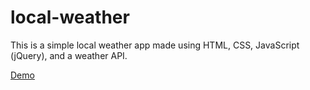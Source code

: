# local-weather

This is a simple local weather app made using HTML, CSS, JavaScript (jQuery), and a weather API.

[Demo](<https://pleven-dev.fr//local-weather/>)
